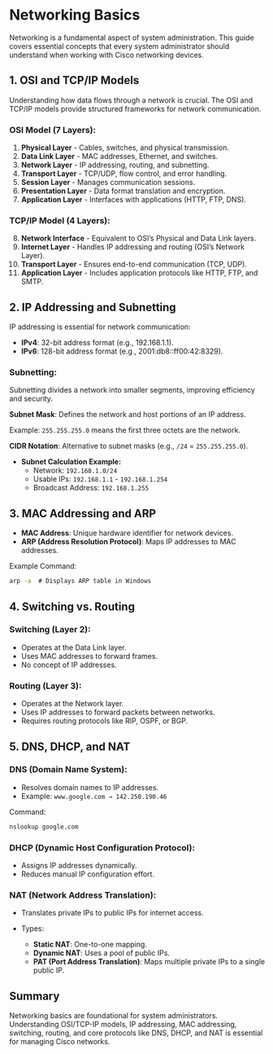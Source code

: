 # Networking Basics

Networking is a fundamental aspect of system administration. This guide covers essential concepts that every system administrator should understand when working with Cisco networking devices.

## 1. OSI and TCP/IP Models

Understanding how data flows through a network is crucial. The OSI and TCP/IP models provide structured frameworks for network communication.

### OSI Model (7 Layers):

1. **Physical Layer** - Cables, switches, and physical transmission.
2. **Data Link Layer** - MAC addresses, Ethernet, and switches.
3. **Network Layer** - IP addressing, routing, and subnetting.
4. **Transport Layer** - TCP/UDP, flow control, and error handling.
5. **Session Layer** - Manages communication sessions.
6. **Presentation Layer** - Data format translation and encryption.
7. **Application Layer** - Interfaces with applications (HTTP, FTP, DNS).

### TCP/IP Model (4 Layers):

8. **Network Interface** - Equivalent to OSI’s Physical and Data Link layers.
9. **Internet Layer** - Handles IP addressing and routing (OSI’s Network Layer).
10. **Transport Layer** - Ensures end-to-end communication (TCP, UDP).
11. **Application Layer** - Includes application protocols like HTTP, FTP, and SMTP.

## 2. IP Addressing and Subnetting

IP addressing is essential for network communication:
- **IPv4**: 32-bit address format (e.g., 192.168.1.1).
- **IPv6**: 128-bit address format (e.g., 2001:db8::ff00:42:8329).

### Subnetting:

Subnetting divides a network into smaller segments, improving efficiency and security.

**Subnet Mask**: Defines the network and host portions of an IP address.

Example: `255.255.255.0` means the first three octets are the network.

**CIDR Notation**: Alternative to subnet masks (e.g., `/24` = `255.255.255.0`).

- **Subnet Calculation Example:**
    - Network: `192.168.1.0/24`
    - Usable IPs: `192.168.1.1` - `192.168.1.254`
    - Broadcast Address: `192.168.1.255`

## 3. MAC Addressing and ARP

- **MAC Address**: Unique hardware identifier for network devices.
- **ARP (Address Resolution Protocol)**: Maps IP addresses to MAC addresses.


Example Command:
```cmd
arp -a  # Displays ARP table in Windows
```

## 4. Switching vs. Routing

### **Switching (Layer 2):**

- Operates at the Data Link layer.
- Uses MAC addresses to forward frames.
- No concept of IP addresses.

### **Routing (Layer 3):**

- Operates at the Network layer.
- Uses IP addresses to forward packets between networks.
- Requires routing protocols like RIP, OSPF, or BGP.

## 5. DNS, DHCP, and NAT

### **DNS (Domain Name System)**:

- Resolves domain names to IP addresses.
- Example: `www.google.com → 142.250.190.46`

Command:
```cmd
nslookup google.com
```

### **DHCP (Dynamic Host Configuration Protocol)**:

- Assigns IP addresses dynamically.
- Reduces manual IP configuration effort.

### **NAT (Network Address Translation)**:

- Translates private IPs to public IPs for internet access.

- Types:
    - **Static NAT**: One-to-one mapping.
    - **Dynamic NAT**: Uses a pool of public IPs.
    - **PAT (Port Address Translation)**: Maps multiple private IPs to a single public IP.

## Summary

Networking basics are foundational for system administrators. Understanding OSI/TCP-IP models, IP addressing, MAC addressing, switching, routing, and core protocols like DNS, DHCP, and NAT is essential for managing Cisco networks.
